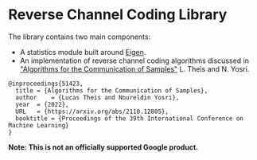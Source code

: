 # Reverse Channel Coding Library
The library contains two main components:

- A statistics module built around [Eigen](https://eigen.tuxfamily.org/index.php?title=Main_Page).
- An implementation of reverse channel coding algorithms discussed in ["Algorithms for the Communication of Samples"](https://research.google/pubs/pub51423/) L. Theis and N. Yosri.

```
@inproceedings{51423,
  title	= {Algorithms for the Communication of Samples},
  author	= {Lucas Theis and Noureldin Yosri},
  year	= {2022},
  URL	= {https://arxiv.org/abs/2110.12805},
  booktitle	= {Proceedings of the 39th International Conference on Machine Learning}
}

```

**Note: This is not an officially supported Google product.**